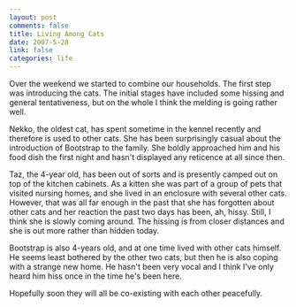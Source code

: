 ```yaml
--- 
layout: post
comments: false
title: Living Among Cats
date: 2007-5-28
link: false
categories: life
---
```

Over the weekend we started to combine our households.  The first step was introducing the cats.  The initial stages have included some hissing and general tentativeness, but on the whole I think the melding is going rather well.

Nekko, the oldest cat, has spent sometime in the kennel recently and therefore is used to other cats.  She has been surprisingly casual about the introduction of Bootstrap to the family.  She boldly approached him and his food dish the first night and hasn't displayed any reticence at all since then.

Taz, the 4-year old, has been out of sorts and is presently camped out on top of the kitchen cabinets. As a kitten she was part of a group of pets that visited nursing homes, and she lived in an enclosure with several other cats.  However, that was all  far enough in the past that she has forgotten about other cats and her reaction  the past two days has been, ah, hissy.  Still, I think she is slowly coming around.  The hissing is from closer distances and she is out more rather than hidden today.

Bootstrap is also 4-years old, and at one time lived with other cats himself.  He seems least bothered by the other two cats, but then he is also coping with a strange new home.  He hasn't been very vocal and I think I've only heard him hiss once in the time he's been here.

Hopefully soon they will all be co-existing with each other peacefully.
